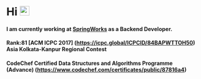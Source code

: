 # Hi <img src="https://media.giphy.com/media/hvRJCLFzcasrR4ia7z/giphy.gif" width="25px">

#### I am currently working at [SpringWorks](https://www.springworks.in/) as a Backend Developer.
#### Rank:81 [ACM ICPC 2017] (https://icpc.global/ICPCID/84BAPWTTOH50) Asia Kolkata-Kanpur Regional Contest
#### CodeChef Certified Data Structures and Algorithms Programme (Advance) (https://www.codechef.com/certificates/public/87816a4)

